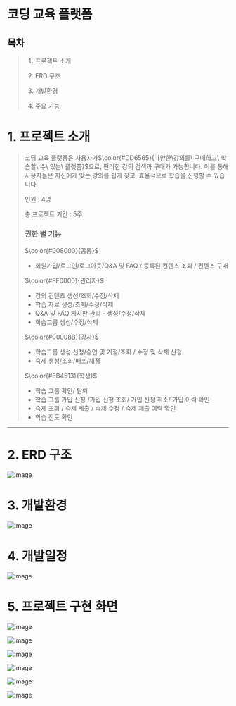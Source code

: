 # 코딩 교육 플랫폼

## 목차
>1. 프로젝트 소개
>
>2. ERD 구조
>
>3. 개발환경
>
>4. 주요 기능

# 1. 프로젝트 소개

>코딩 교육 플랫폼은 사용자가$\color{#DD6565}{다양한\강의를\ 구매하고\ 학습할\ 수\ 있는\ 플랫폼}$으로, 편리한 강의 검색과 구매가 가능합니다. 이를 통해 사용자들은 자신에게 맞는 강의를 쉽게 찾고, 효율적으로 학습을 진행할 수 있습니다.
>
>
>인원 : 4명
>
>총 프로젝트 기간 : 5주
>
> ### 권한 별 기능
>
>$\color{#008000}{공통}$
>- 회원가입/로그인/로그아웃/Q&A 및 FAQ / 등록된 컨텐츠 조회 / 컨텐츠 구매
>
>$\color{#FF0000}{관리자}$
>- 강의 컨텐츠 생성/조회/수정/삭제
>- 학습 자료  생성/조회/수정/삭제
>- Q&A 및 FAQ 게시판 관리 - 생성/수정/삭제
>- 학습그룹 생성/수정/삭제
>
>$\color{#00008B}{강사}$
>- 학습그룹 생성 신청/승인 및 거절/조회 / 수정 및 삭제 신청
>- 숙제 생성/조회/배포/채점
>
>$\color{#8B4513}{학생}$
>- 학습 그룹 확인/ 탈퇴
>- 학습 그룹 가입 신청 /가입 신청 조회/ 가입 신청 취소/ 가입 이력 확인
>- 숙제 조회 / 숙제 제출 / 숙제 수정 / 숙제 제출 이력 확인
>- 학습 진도 확인
>
- - -
# 2. ERD 구조
![image](https://github.com/user-attachments/assets/810fe3a3-44ab-4d24-9ab1-5d1b2868122d)

# 3. 개발환경
![image](https://github.com/user-attachments/assets/ae282c4d-8df5-4ea2-a18f-931308716bb9)

# 4. 개발일정
![image](https://github.com/user-attachments/assets/b48d5a7f-1af4-49d7-8ddc-190ae4f4205e)

# 5. 프로젝트 구현 화면
![image](https://github.com/user-attachments/assets/9e802e67-ab29-4513-b418-cd19b454e0d1)

![image](https://github.com/user-attachments/assets/86a17d2c-a4fc-4f4a-a22f-12e7dc82d804)

![image](https://github.com/user-attachments/assets/c45a1dcf-342a-4918-add4-d510ab56d3d4)

![image](https://github.com/user-attachments/assets/b09d8d29-f419-4f5c-8560-ddf71800b020)

![image](https://github.com/user-attachments/assets/5a94e8ff-e1df-4c7d-812b-7614eefb9a6b)

![image](https://github.com/user-attachments/assets/4238b462-0797-4a1e-a4a3-b3c2c85aa828)


